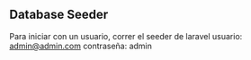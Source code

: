 ## Database Seeder
Para iniciar con un usuario, correr el seeder de laravel
usuario: admin@admin.com
contraseña: admin
